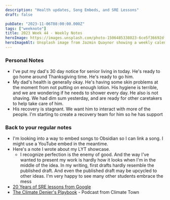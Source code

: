 ```yaml
---
description: "Health updates, Song Embeds, and SRE Lessons"
draft: false

pubDate: "2023-11-06T08:00:00.000Z"
tags: ["weeknote"]
title: 2023 Week 44 - Weekly Notes
heroImage: https://images.unsplash.com/photo-1506485338023-6ce5f36692df?ixlib=rb-4.0.3&ixid=M3wxMjA3fDB8MHxwaG90by1wYWdlfHx8fGVufDB8fHx8fA%3D%3D&auto=format&fit=crop&w=2370&q=80
heroImageAlt: Unsplash image from Jazmin Quaynor showing a weekly calendar
---
```


### Personal Notes

- I've put my dad's 30 day notice for senior living in today. He's ready to go home around Thanksgiving time. He's ready to go him.
- My dad's health is generally okay. He's having some skin problems at the moment from not putting on enough lotion. His hygiene is terrible, and we are wondering if he needs to shower every day. He also is not shaving. We had dim sum yesterday, and are ready for other caretakers to help take care of him.
- His recovery is stagnant. We want him to interact with more of the people. I'm starting to create a recovery team for him so he has support

### Back to your regular notes

- I'm looking into a way to embed songs to Obsidian so I can link a song. I might use a YouTube embed in the meantime.
- Here's a note I wrote about my LYT showcase.
  - I recognize perfection is the enemy of good. And the way I've wanted to present my work is hardly how it looks when I'm in the middle of the idea. In my writing, first drafts hardly resemble the published draft. And even the published draft may be upcycled to other ideas. I'm very happy to see many other students embrace the mess
- [20 Years of SRE lessons from Google](https://sre.google/resources/practices-and-processes/twenty-years-of-sre-lessons-learned/)
- [The Climate Denier's Playbook](https://art19.com/shows/the-climate-deniers-playbook) - Podcast from Climate Town

